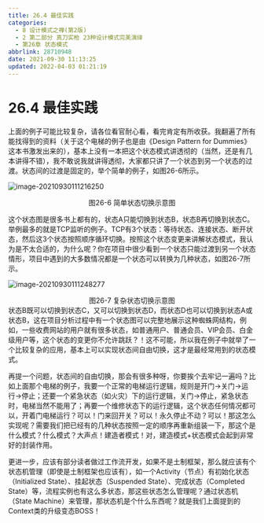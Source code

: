 ```yaml
---
title: 26.4 最佳实践
categories: 
  - 8 设计模式之禅(第2版)
  - 2 第二部分 真刀实枪 23种设计模式完美演绎
  - 第26章 状态模式
abbrlink: 28710948
date: 2021-09-30 11:13:25
updated: 2022-04-03 01:21:19
---
```

# 26.4 最佳实践
上面的例子可能比较复杂，请各位看官耐心看，看完肯定有所收获。我翻遍了所有能找得到的资料（关于这个电梯的例子也是由《Design Pattern for Dummies》这本书激发出来的），基本上没有一本把这个状态模式讲透彻的（当然，还是有几本讲得不错），我不敢说我就讲得透彻，大家都只讲了一个状态到另一个状态的过渡。状态间的过渡是固定的，举个简单的例子，如图26-6所示。

![image-20210930111216250](https://gitee.com/XiaoLan223/images/raw/master/Blog/Sum/20210930111216.png)

<center>图26-6 简单状态切换示意图</center>

这个状态图是很多书上都有的，状态A只能切换到状态B，状态B再切换到状态C。举例最多的就是TCP监听的例子。TCP有3个状态：等待状态、连接状态、断开状态，然后这3个状态按照顺序循环切换。按照这个状态变更来讲解状态模式，我认为是不太合适的，为什么呢？你在项目中很少看到一个状态只能过渡到另一个状态情形，项目中遇到的大多数情况都是一个状态可以转换为几种状态，如图26-7所示。

![image-20210930111248277](https://gitee.com/XiaoLan223/images/raw/master/Blog/Sum/20210930111248.png)

<center>图26-7 复杂状态切换示意图</center>
状态B既可以切换到状态C，又可以切换到状态D，而状态D也可以切换到状态A或状态B，这在项目分析过程中有一个状态图可以完整地展示这种蜘蛛网结构，例如，一些收费网站的用户就有很多状态，如普通用户、普通会员、VIP会员、白金级用户等，这个状态的变更你不允许跳跃？！这不可能，所以我在例子中就举了一个比较复杂的应用，基本上可以实现状态间自由切换，这才是最经常用到的状态模式。

再提一个问题，状态间的自由切换，那会有很多种呀，你要挨个去牢记一遍吗？比如上面那个电梯的例子，我要一个正常的电梯运行逻辑，规则是开门->关门->运行->停止；还要一个紧急状态（如火灾）下的运行逻辑，关门->停止，紧急状态时，电梯当然不能用了；再要一个维修状态下的运行逻辑，这个状态任何情况都可以，开着门电梯运行？可以！门来回开关？可以！永久停止不动？可以！那这怎么实现呢？需要我们把已经有的几种状态按照一定的顺序再重新组装一下，那这个是什么模式？什么模式？大声点！建造者模式！对，建造模式+状态模式会起到非常好的封装作用。

更进一步，应该有部分读者做过工作流开发，如果不是土制框架，那么就应该有个状态机管理（即使是土制框架也应该有），如一个Activity（节点）有初始化状态（Initialized State）、挂起状态（Suspended State）、完成状态（Completed State）等，流程实例也有这么多状态，那这些状态怎么管理呢？通过状态机（State Machine）来管理，那状态机是个什么东西呢？就是我们上面提到的Context类的升级变态BOSS！

